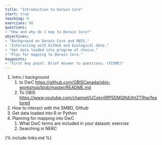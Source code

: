 ```yaml
---
title: "Introduction to Darwin Core"
start: true
teaching: 0
exercises: 90
questions:
- "How and why do I map to Darwin Core?"
objectives:
- "Background on Darwin Core and OBIS."
- "Interacting with GitHub and biological data."
- "Get data loaded into program of choice."
- "Plan for mapping to Darwin Core."
keypoints:
- "First key point. Brief Answer to questions. (FIXME)"
---
```


1. Intro / background
   1. to DwC https://github.com/OBISCanada/obis-workshop/blob/master/README.md 
   2. To OBIS https://www.youtube.com/channel/UCokyj9fP5DMQfIdUhtZT9tw/featured 
2. How to interact with the SMBD, Github
3. Get data loaded into R or Python
4. Planning for mapping into DwC
   1. What DwC terms are included in your dataset: exercise
   2. Searching in NERC



{% include links.md %}

